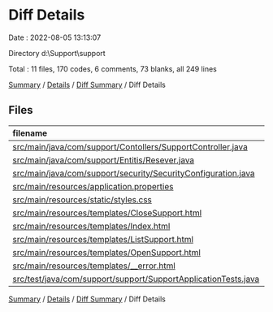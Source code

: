 # Diff Details

Date : 2022-08-05 13:13:07

Directory d:\\Support\\support

Total : 11 files,  170 codes, 6 comments, 73 blanks, all 249 lines

[Summary](results.md) / [Details](details.md) / [Diff Summary](diff.md) / Diff Details

## Files
| filename | language | code | comment | blank | total |
| :--- | :--- | ---: | ---: | ---: | ---: |
| [src/main/java/com/support/Contollers/SupportController.java](/src/main/java/com/support/Contollers/SupportController.java) | Java | 16 | 0 | 13 | 29 |
| [src/main/java/com/support/Entitis/Resever.java](/src/main/java/com/support/Entitis/Resever.java) | Java | 4 | 0 | 1 | 5 |
| [src/main/java/com/support/security/SecurityConfiguration.java](/src/main/java/com/support/security/SecurityConfiguration.java) | Java | 2 | 6 | -1 | 7 |
| [src/main/resources/application.properties](/src/main/resources/application.properties) | Properties | 0 | 0 | 1 | 1 |
| [src/main/resources/static/styles.css](/src/main/resources/static/styles.css) | CSS | 81 | 0 | 13 | 94 |
| [src/main/resources/templates/CloseSupport.html](/src/main/resources/templates/CloseSupport.html) | HTML | 1 | 0 | 0 | 1 |
| [src/main/resources/templates/Index.html](/src/main/resources/templates/Index.html) | HTML | 2 | 0 | 4 | 6 |
| [src/main/resources/templates/ListSupport.html](/src/main/resources/templates/ListSupport.html) | HTML | 20 | 0 | 21 | 41 |
| [src/main/resources/templates/OpenSupport.html](/src/main/resources/templates/OpenSupport.html) | HTML | 22 | 0 | 16 | 38 |
| [src/main/resources/templates/__error.html](/src/main/resources/templates/__error.html) | HTML | 17 | 0 | 3 | 20 |
| [src/test/java/com/support/support/SupportApplicationTests.java](/src/test/java/com/support/support/SupportApplicationTests.java) | Java | 5 | 0 | 2 | 7 |

[Summary](results.md) / [Details](details.md) / [Diff Summary](diff.md) / Diff Details